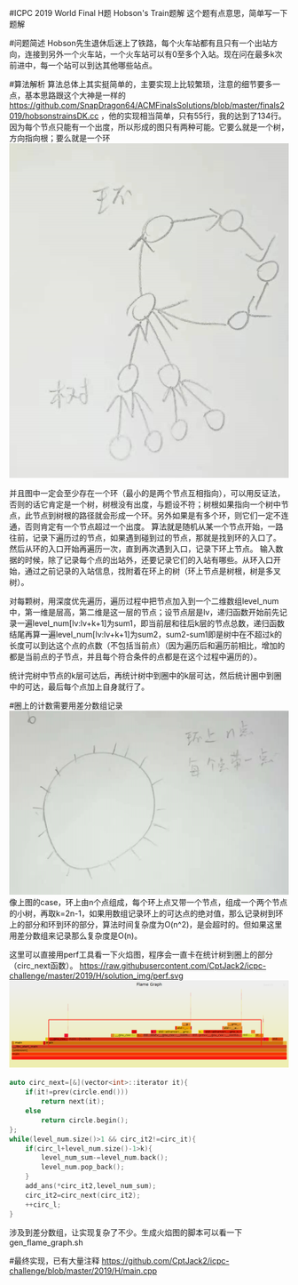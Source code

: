 #ICPC 2019 World Final H题 Hobson's Train题解
这个题有点意思，简单写一下题解

#问题简述
Hobson先生退休后迷上了铁路，每个火车站都有且只有一个出站方向，连接到另外一个火车站，一个火车站可以有0至多个入站。现在问在最多k次前进中，每一个站可以到达其他哪些站点。

#算法解析
算法总体上其实挺简单的，主要实现上比较繁琐，注意的细节要多一点，基本思路跟这个大神是一样的
https://github.com/SnapDragon64/ACMFinalsSolutions/blob/master/finals2019/hobsonstrainsDK.cc
，他的实现相当简单，只有55行，我的达到了134行。
因为每个节点只能有一个出度，所以形成的图只有两种可能。它要么就是一个树，方向指向根；要么就是一个环
![img.png](solution_img/shape.png)

并且图中一定会至少存在一个环（最小的是两个节点互相指向），可以用反证法，否则的话它肯定是一个树，树根没有出度，与题设不符；树根如果指向一个树中节点，此节点到树根的路径就会形成一个环。另外如果是有多个环，则它们一定不连通，否则肯定有一个节点超过一个出度。
算法就是随机从某一个节点开始，一路往前，记录下遍历过的节点，如果遇到碰到过的节点，那就是找到环的入口了。
然后从环的入口开始再遍历一次，直到再次遇到入口，记录下环上节点。
输入数据的时候，除了记录每个点的出站外，还要记录它们的入站有哪些。从环入口开始，通过之前记录的入站信息，找附着在环上的树（环上节点是树根，树是多叉树）。

对每颗树，用深度优先遍历，遍历过程中把节点加入到一个二维数组level_num中，第一维是层高，第二维是这一层的节点；设节点层是lv，递归函数开始前先记录一遍level_num[lv:lv+k+1]为sum1，即当前层和往后k层的节点总数，递归函数结尾再算一遍level_num[lv:lv+k+1]为sum2，sum2-sum1即是树中在不超过k的长度可以到达这个点的点数（不包括当前点）（因为遍历后和遍历前相比，增加的都是当前点的子节点，并且每个符合条件的点都是在这个过程中遍历的）。

统计完树中节点的k层可达后，再统计树中到圈中的k层可达，然后统计圈中到圈中的可达，最后每个点加上自身就行了。

#圈上的计数需要用差分数组记录
![img.png](solution_img/case.png)
像上图的case，环上由n个点组成，每个环上点又带一个节点，组成一个两个节点的小树，再取k=2n-1，如果用数组记录环上的可达点的绝对值，那么记录树到环上的部分和环到环的部分，算法时间复杂度为O(n^2)，是会超时的。但如果这里用差分数组来记录那么复杂度是O(n)。

这里可以直接用perf工具看一下火焰图，程序会一直卡在统计树到圈上的部分（circ_next函数）。
https://raw.githubusercontent.com/CptJack2/icpc-challenge/master/2019/H/solution_img/perf.svg
![img.png](solution_img/perf.png)

```c++
auto circ_next=[&](vector<int>::iterator it){
    if(it!=prev(circle.end()))
        return next(it);
    else
        return circle.begin();
};
while(level_num.size()>1 && circ_it2!=circ_it){
    if(circ_l+level_num.size()-1>k){
        level_num_sum-=level_num.back();
        level_num.pop_back();
    }
    add_ans(*circ_it2,level_num_sum);
    circ_it2=circ_next(circ_it2);
    ++circ_l;
}
```
涉及到差分数组，让实现复杂了不少。生成火焰图的脚本可以看一下gen_flame_graph.sh

#最终实现，已有大量注释
https://github.com/CptJack2/icpc-challenge/blob/master/2019/H/main.cpp